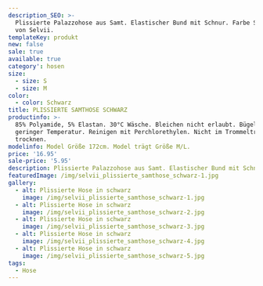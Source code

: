 ```yaml
---
description_SEO: >-
  Plissierte Palazzohose aus Samt. Elastischer Bund mit Schnur. Farbe Schwarz
  von Selvii.
templateKey: produkt
new: false
sale: true
available: true
category': hosen
size:
  - size: S
  - size: M
color:
  - color: Schwarz
title: PLISSIERTE SAMTHOSE SCHWARZ
productinfo: >-
  85% Polyamide, 5% Elastan. 30°C Wäsche. Bleichen nicht erlaubt. Bügeln mit
  geringer Temperatur. Reinigen mit Perchlorethylen. Nicht im Trommeltrockner
  trocknen.
modelinfo: Model Größe 172cm. Model trägt Größe M/L.
price: '16.95'
sale-price: '5.95'
description: Plissierte Palazzohose aus Samt. Elastischer Bund mit Schnur. Farbe Schwarz.
featuredImage: /img/selvii_plissierte_samthose_schwarz-1.jpg
gallery:
  - alt: Plissierte Hose in schwarz
    image: /img/selvii_plissierte_samthose_schwarz-1.jpg
  - alt: Plissierte Hose in schwarz
    image: /img/selvii_plissierte_samthose_schwarz-2.jpg
  - alt: Plissierte Hose in schwarz
    image: /img/selvii_plissierte_samthose_schwarz-3.jpg
  - alt: Plissierte Hose in schwarz
    image: /img/selvii_plissierte_samthose_schwarz-4.jpg
  - alt: Plissierte Hose in schwarz
    image: /img/selvii_plissierte_samthose_schwarz-5.jpg
tags:
  - Hose
---
```


